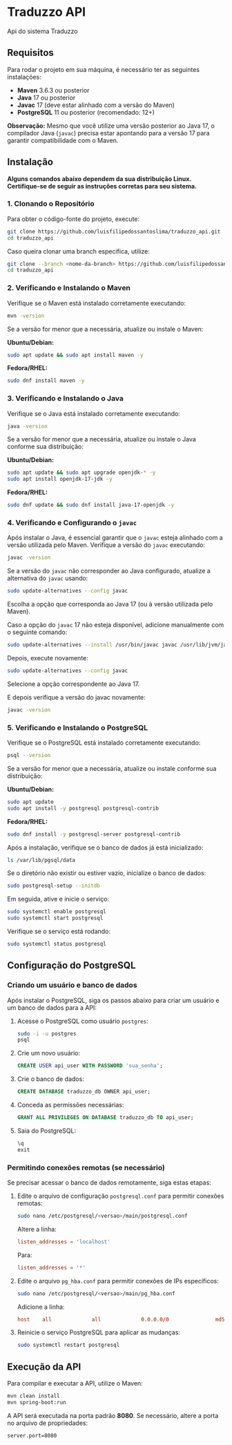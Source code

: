 # Traduzzo API

Api do sistema Traduzzo

## Requisitos

Para rodar o projeto em sua máquina, é necessário ter as seguintes instalações:

- **Maven** 3.6.3 ou posterior
- **Java** 17 ou posterior
- **Javac** 17 (deve estar alinhado com a versão do Maven)
- **PostgreSQL** 11 ou posterior (recomendado: 12+)

**Observação:** Mesmo que você utilize uma versão posterior ao Java 17, o compilador Java (`javac`) precisa estar
apontando para a versão 17 para garantir compatibilidade com o Maven.

## Instalação

**Alguns comandos abaixo dependem da sua distribuição Linux. Certifique-se de seguir as instruções corretas para
seu sistema.**

### 1. Clonando o Repositório

Para obter o código-fonte do projeto, execute:

```sh
git clone https://github.com/luisfilipedossantoslima/traduzzo_api.git
cd traduzzo_api
```
Caso queira clonar uma branch específica, utilize:
```sh
git clone --branch <nome-da-branch> https://github.com/luisfilipedossantoslima/traduzzo_api.git
cd traduzzo_api
```

### 2. Verificando e Instalando o Maven

Verifique se o Maven está instalado corretamente executando:

```sh
mvn -version
```

Se a versão for menor que a necessária, atualize ou instale o Maven:

**Ubuntu/Debian:**

```sh
sudo apt update && sudo apt install maven -y
```

**Fedora/RHEL:**

```sh
sudo dnf install maven -y
```

### 3. Verificando e Instalando o Java

Verifique se o Java está instalado corretamente executando:

```sh
java -version
```

Se a versão for menor que a necessária, atualize ou instale o Java conforme sua distribuição:

**Ubuntu/Debian:**

```sh
sudo apt update && sudo apt upgrade openjdk-* -y
sudo apt install openjdk-17-jdk -y
```

**Fedora/RHEL:**

```sh
sudo dnf update && sudo dnf install java-17-openjdk -y
```

### 4. Verificando e Configurando o `javac`

Após instalar o Java, é essencial garantir que o `javac` esteja alinhado com a versão utilizada pelo Maven.
Verifique a versão do `javac` executando:

```sh
javac -version
```

Se a versão do `javac` não corresponder ao Java configurado, atualize a alternativa do `javac` usando:

```sh
sudo update-alternatives --config javac
```

Escolha a opção que corresponda ao Java 17 (ou à versão utilizada pelo Maven).

Caso a opção do `javac` 17 não esteja disponível, adicione manualmente com o seguinte comando:

```sh
sudo update-alternatives --install /usr/bin/javac javac /usr/lib/jvm/java-17-openjdk-amd64/bin/javac 100
```

Depois, execute novamente:

```sh
sudo update-alternatives --config javac
```

Selecione a opção correspondente ao Java 17.

E depois verifique a versão do javac novamente:
```sh
javac -version
```

### 5. Verificando e Instalando o PostgreSQL

Verifique se o PostgreSQL está instalado corretamente executando:

```sh
psql --version
```

Se a versão for menor que a necessária, atualize ou instale conforme sua distribuição:

**Ubuntu/Debian:**

```sh
sudo apt update
sudo apt install -y postgresql postgresql-contrib
```

**Fedora/RHEL:**

```sh
sudo dnf install -y postgresql-server postgresql-contrib
```

Após a instalação, verifique se o banco de dados já está inicializado:
```sh
ls /var/lib/pgsql/data
```

Se o diretório não existir ou estiver vazio, inicialize o banco de dados:
```sh
sudo postgresql-setup --initdb
```

Em seguida, ative e inicie o serviço:
```sh
sudo systemctl enable postgresql
sudo systemctl start postgresql
```

Verifique se o serviço está rodando:

```sh
sudo systemctl status postgresql
```

## Configuração do PostgreSQL

### Criando um usuário e banco de dados
Após instalar o PostgreSQL, siga os passos abaixo para criar um usuário e um banco de dados para a API:

1. Acesse o PostgreSQL como usuário `postgres`:

   ```sh
   sudo -i -u postgres
   psql
   ```

2. Crie um novo usuário:

   ```sql
   CREATE USER api_user WITH PASSWORD 'sua_senha';
   ```

3. Crie o banco de dados:

   ```sql
   CREATE DATABASE traduzzo_db OWNER api_user;
   ```

4. Conceda as permissões necessárias:

   ```sql
   GRANT ALL PRIVILEGES ON DATABASE traduzzo_db TO api_user;
   ```

5. Saia do PostgreSQL:

   ```sql
   \q
   exit
   ```

### Permitindo conexões remotas (se necessário)
Se precisar acessar o banco de dados remotamente, siga estas etapas:

1. Edite o arquivo de configuração `postgresql.conf` para permitir conexões remotas:

   ```sh
   sudo nano /etc/postgresql/<versao>/main/postgresql.conf
   ```

   Altere a linha:

   ```conf
   listen_addresses = 'localhost'
   ```

   Para:

   ```conf
   listen_addresses = '*'
   ```

2. Edite o arquivo `pg_hba.conf` para permitir conexões de IPs específicos:

   ```sh
   sudo nano /etc/postgresql/<versao>/main/pg_hba.conf
   ```

   Adicione a linha:

   ```conf
   host    all             all             0.0.0.0/0               md5
   ```

3. Reinicie o serviço PostgreSQL para aplicar as mudanças:

   ```sh
   sudo systemctl restart postgresql
   ```

## Execução da API

Para compilar e executar a API, utilize o Maven:

```sh
mvn clean install
mvn spring-boot:run
```

A API será executada na porta padrão **8080**. Se necessário, altere a porta no arquivo de propriedades:

```properties
server.port=8080
```

